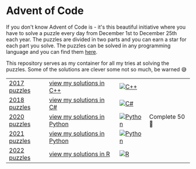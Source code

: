 # Advent of Code
If you don't know Advent of Code is - it's this beautiful initiative where you have to solve a puzzle every day from December 1st to December 25th each year. The puzzles are divided in two parts and you can earn a star for each part you solve. The puzzles can be solved in any programming language and you can find them [here](https://adventofcode.com).

This repository serves as my container for all my tries at solving the puzzles.
Some of the solutions are clever some not so much, be warned :sweat_smile:

|   |   |   |   |
|---------------------------------------|---|---|---|
| [2017 puzzles](https://adventofcode.com/2017) |  [view my solutions in C++ ](/2017/) | [![C++](https://img.shields.io/badge/c++-%2300599C.svg?style=for-the-badge&logo=c%2B%2B&logoColor=white)](/2017/) |
| [2018 puzzles](https://adventofcode.com/2018) | [view my solutions in C#](/2018/) | [![C#](https://img.shields.io/badge/c%23-%23239120.svg?style=for-the-badge&logo=c-sharp&logoColor=white)](/2018/) |
| [2020 puzzles](https://adventofcode.com/2020) | [view my solutions in Python](/2020/) | [![Python](https://img.shields.io/badge/python-3670A0?style=for-the-badge&logo=python&logoColor=ffdd54)](/2020/) | Complete 50 :star2:
| [2021 puzzles](https://adventofcode.com/2021) | [view my solutions in Python](/2021/) | [![Python](https://img.shields.io/badge/python-3670A0?style=for-the-badge&logo=python&logoColor=ffdd54)](/2021/) |
| [2022 puzzles](https://adventofcode.com/2022) | [view my solutions in R](/2022/) | [![R](https://img.shields.io/badge/r-%23276DC3.svg?style=for-the-badge&logo=r&logoColor=white)](/2022/) |